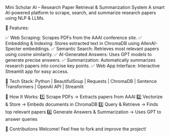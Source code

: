 Mini Scholar AI – Research Paper Retrieval & Summarization System
A smart AI-powered platform to scrape, search, and summarize research papers using NLP & LLMs.

🔹 Features:

✅ Web Scraping: Scrapes PDFs from the AAAI conference site.
✅ Embedding & Indexing: Stores extracted text in ChromaDB using AllenAI-Specter embeddings.
✅ Semantic Search: Retrieves most relevant papers using cosine similarity.
✅ AI-Generated Answers: Uses GPT models to generate precise answers.
✅ Summarization: Automatically summarizes research papers into concise key points.
✅ Web App Interface: Interactive Streamlit app for easy access.


🔹 Tech Stack: Python | BeautifulSoup | Requests | ChromaDB | Sentence Transformers | OpenAI API | Streamlit

🔹 How It Works: 
1️⃣ Scrape PDFs → Extracts papers from AAAI
2️⃣ Vectorize & Store → Embeds documents in ChromaDB
3️⃣ Query & Retrieve → Finds top relevant papers
4️⃣ Generate Answers & Summarization → Uses GPT to answer queries

🌟 Contributions Welcome! Feel free to fork and improve the project!
